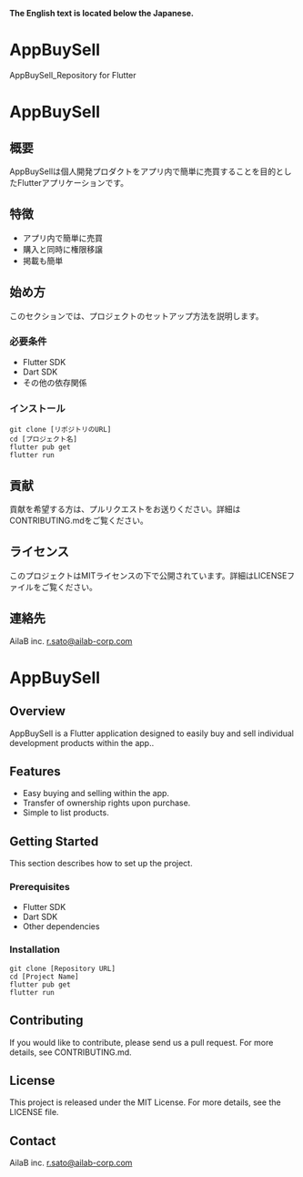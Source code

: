 **The English text is located below the Japanese.**

# AppBuySell
AppBuySell_Repository for Flutter

# AppBuySell

## 概要
AppBuySellは個人開発プロダクトをアプリ内で簡単に売買することを目的としたFlutterアプリケーションです。

## 特徴
- アプリ内で簡単に売買
- 購入と同時に権限移譲
- 掲載も簡単

## 始め方
このセクションでは、プロジェクトのセットアップ方法を説明します。

### 必要条件
- Flutter SDK
- Dart SDK
- その他の依存関係

### インストール
```
git clone [リポジトリのURL]
cd [プロジェクト名]
flutter pub get
flutter run
```

## 貢献
貢献を希望する方は、プルリクエストをお送りください。詳細はCONTRIBUTING.mdをご覧ください。

## ライセンス
このプロジェクトはMITライセンスの下で公開されています。詳細はLICENSEファイルをご覧ください。

## 連絡先
AilaB inc.
r.sato@ailab-corp.com

# AppBuySell

## Overview
AppBuySell is a Flutter application designed to easily buy and sell individual development products within the app..

## Features
- Easy buying and selling within the app.
- Transfer of ownership rights upon purchase.
- Simple to list products.

## Getting Started
This section describes how to set up the project.

### Prerequisites
- Flutter SDK
- Dart SDK
- Other dependencies

### Installation
```
git clone [Repository URL]
cd [Project Name]
flutter pub get
flutter run
```

## Contributing
If you would like to contribute, please send us a pull request. 
For more details, see CONTRIBUTING.md.

## License
This project is released under the MIT License. 
For more details, see the LICENSE file.

## Contact
AilaB inc.
r.sato@ailab-corp.com
